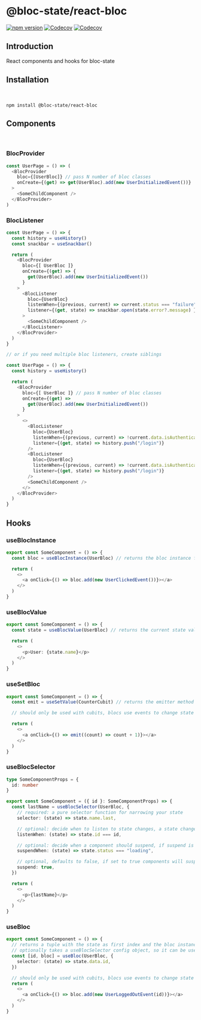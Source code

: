 # @bloc-state/react-bloc

[![npm version](https://badgen.net/npm/v/@bloc-state/react-bloc?color=black)](https://npm.im/@bloc-state/react-bloc)
[![Codecov](https://badgen.net/codecov/c/github/bloc-state/react-bloc?color=black)](https://app.codecov.io/gh/bloc-state/react-bloc)
[![Codecov](https://badgen.net/npm/license/@bloc-state/react-bloc?color=black)](https://raw.githubusercontent.com/bloc-state/react-bloc/main/LICENSE)

## Introduction

React components and hooks for bloc-state

## Installation

</br>

```
npm install @bloc-state/react-bloc
```

## Components

</br>

### BlocProvider

```ts
const UserPage = () => (
  <BlocProvider
    bloc={[UserBloc]} // pass N number of bloc classes
    onCreate={(get) => get(UserBloc).add(new UserInitializedEvent())}
  >
    <SomeChildComponent />
  </BlocProvider>
)
```

### BlocListener

```ts
const UserPage = () => {
  const history = useHistory()
  const snackbar = useSnackbar()

  return (
    <BlocProvider
      bloc={[ UserBloc ]}
      onCreate={(get) => {
        get(UserBloc).add(new UserInitializedEvent())
      }
    >
      <BlocListener
        bloc={UserBloc}
        listenWhen={(previous, current) => current.status === "failure"}
        listener={(get, state) => snackbar.open(state.error?.message) }
      >
        <SomeChildComponent />
      </BlocListener>
    </BlocProvider>
  )
}

// or if you need multiple bloc listeners, create siblings

const UserPage = () => {
  const history = useHistory()

  return (
    <BlocProvider
      bloc={[ UserBloc ]} // pass N number of bloc classes
      onCreate={(get) =>
        get(UserBloc).add(new UserInitializedEvent())
      }
    >
      <>
        <BlocListener
          bloc={UserBloc}
          listenWhen={(previous, current) => !current.data.isAuthenticated}
          listener={(get, state) => history.push("/login")}
        />
        <BlocListener
          bloc={UserBloc}
          listenWhen={(previous, current) => !current.data.isAuthenticated}
          listener={(get, state) => history.push("/login")}
        />
        <SomeChildComponent />
      </>
    </BlocProvider>
  )
}

```

## Hooks

### useBlocInstance

```ts
export const SomeComponent = () => {
  const bloc = useBlocInstance(UserBloc) // returns the bloc instance from context

  return (
    <>
      <a onClick={() => bloc.add(new UserClickedEvent())}></a>
    </>
  )
}
```

### useBlocValue

```ts
export const SomeComponent = () => {
  const state = useBlocValue(UserBloc) // returns the current state value from a bloc instance

  return (
    <>
      <p>User: {state.name}</p>
    </>
  )
}
```

### useSetBloc

```ts
export const SomeComponent = () => {
  const emit = useSetValue(CounterCubit) // returns the emitter method from a bloc/cubit

  // should only be used with cubits, blocs use events to change state in a bloc

  return (
    <>
      <a onClick={() => emit((count) => count + 1)}></a>
    </>
  )
}
```

### useBlocSelector

```ts
type SomeComponentProps = {
  id: number
}

export const SomeComponent = ({ id }: SomeComponentProps) => {
  const lastName = useBlocSelector(UserBloc, {
    // required: a pure selector function for narrowing your state
    selector: (state) => state.name.last,

    // optional: decide when to listen to state changes, a state change causes a rerender
    listenWhen: (state) => state.id === id,

    // optional: decide when a component should suspend, if suspend is enabled
    suspendWhen: (state) => state.status === "loading",

    // optional, defaults to false, if set to true components will suspend when suspendWhen returns true
    suspend: true,
  })

  return (
    <>
      <p>{lastName}</p>
    </>
  )
}
```

### useBloc

```ts
export const SomeComponent = () => {
  // returns a tuple with the state as first index and the bloc instance as second index
  // optionally takes a useBlocSelector config object, so it can be used to read as well as emit events with bloc intance
  const [id, bloc] = useBloc(UserBloc, {
    selector: (state) => state.data.id,
  })

  // should only be used with cubits, blocs use events to change state in a bloc
  return (
    <>
      <a onClick={() => bloc.add(new UserLoggedOutEvent(id))}></a>
    </>
  )
}
```
